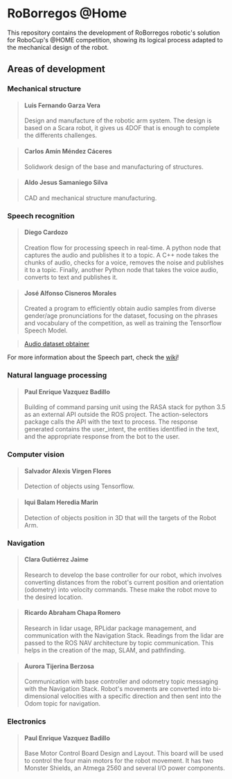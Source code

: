 # RoBorregos @Home

This repository contains the development of RoBorregos robotic's solution for RoboCup's @HOME competition, showing its logical process adapted to the mechanical design of the robot.

## Areas of development


### Mechanical structure

>#### Luis Fernando Garza Vera
>Design and manufacture of the robotic arm system. The design is based on a Scara robot, it gives us 4DOF that is enough to complete the differents challenges.

>#### Carlos Amín Méndez Cáceres
>Solidwork design of the base and manufacturing of structures.

>#### Aldo Jesus Samaniego Silva
>CAD and mechanical structure manufacturing.


### Speech recognition
>#### Diego Cardozo
>Creation flow for processing speech in real-time. A python node that captures the audio and publishes it to a topic. A C++ node takes the chunks of audio, checks for a voice, removes the noise and publishes it to a topic. Finally, another Python node that takes the voice audio, converts to text and publishes it.

>#### José Alfonso Cisneros Morales
>Created a program to efficiently obtain audio samples from diverse gender/age pronunciations for the dataset, focusing on the phrases and vocabulary of the competition, as well as training the Tensorflow Speech Model.

>[Audio dataset obtainer](https://bit.ly/home-dataset)

For more information about the Speech part, check the [wiki](https://github.com/RoBorregos/Robocup-Home/wiki/Speech)!

### Natural language processing
>#### Paul Enrique Vazquez Badillo
>Building of command parsing unit using the RASA stack for python 3.5 as an external API outside the ROS project. The action-selectors package calls the API with the text to process. The response generated contains the user_intent, the entities identified in the text, and the appropriate response from the bot to the user.

### Computer vision

>#### Salvador Alexis Virgen Flores
>Detection of objects using Tensorflow.

>#### Iqui Balam Heredia Marin
>Detection of objects position in 3D that will the targets of the Robot Arm.

### Navigation

>#### Clara Gutiérrez Jaime
>Research to develop the base controller for our robot, which involves converting distances from the robot's current position and orientation (odometry) into velocity commands. These make the robot move to the desired location. 

>#### Ricardo Abraham Chapa Romero
>Research in lidar usage, RPLidar package management, and communication with the Navigation Stack. Readings from the lidar are passed to the ROS NAV architecture by topic communication. This helps in the creation of the map, SLAM, and pathfinding.

>#### Aurora Tijerina Berzosa
>Communication with base controller and odometry topic messaging with the Navigation Stack.
Robot's movements are converted into bi-dimensional velocities with a specific direction and then sent into the Odom topic for navigation.


### Electronics

>#### Paul Enrique Vazquez Badillo
>Base Motor Control Board Design and Layout.
This board will be used to control the four main motors for the robot movement. It has two Monster Shields, an Atmega 2560 and several I/O power components.

